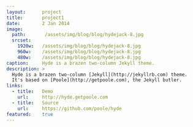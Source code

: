 ```yaml
---
layout:      project
title:       project1
date:        2 Jan 2014
image:
  path:       /assets/img/blog/blog/hydejack-8.jpg
  srcset:
    1920w:   /assets/img/blog/blog/hydejack-8.jpg
    960w:    /assets/img/blog/blog/hydejack-8.jpg
    480w:    /assets/img/blog/blog/hydejack-8.jpg
caption:     Hyde is a brazen two-column Jekyll theme.
description: >
  Hyde is a brazen two-column [Jekyll](http://jekyllrb.com) theme.
  It's based on [Poole](http://getpoole.com), the Jekyll butler.
links:
  - title:   Demo
    url:     http://hyde.getpoole.com
  - title:   Source
    url:     https://github.com/poole/hyde
featured:    true
---
```


